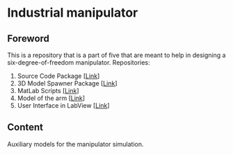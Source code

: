 # Industrial manipulator
## Foreword
This is a repository that is a part of five that are meant to help in designing a six-degree-of-freedom manipulator.
Repositories:
 1. Source Code Package [[Link][script]]
 2. 3D Model Spawner Package [[Link][spawner]]
 3. MatLab Scripts [[Link][script]]
 4. Model of the arm [[Link][model]]
 5. User Interface in LabView [[Link][UI]]

## Content 
Auxiliary models for the manipulator simulation.

[UI]: https://github.com/mandarius-dev/arm_user_interface
[spawner]: https://github.com/mandarius-dev/arm_model_spawner
[script]: https://github.com/mandarius-dev/arm_matlab_scripts
[control]: https://github.com/mandarius-dev/arm_control
[model]: https://github.com/mandarius-dev/arm_3d_model
